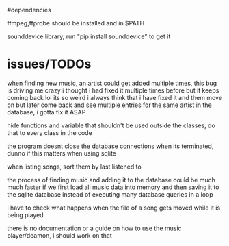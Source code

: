 #dependencies

ffmpeg,ffprobe should be installed and in $PATH

sounddevice library, run "pip install sounddevice" to get it

# issues/TODOs

when finding new music, an artist could get added multiple times, this bug is driving me crazy i thought i had fixed it multiple times before but it keeps coming back lol its so weird i always think that i have fixed it and them move on but later come back and see multiple entries for the same artist in the database, i gotta fix it ASAP

hide functions and variable that shouldn't be used outside the classes,
do that to every class in the code

the program doesnt close the database connections when its terminated, dunno if this matters when using sqlite

when listing songs, sort them by last listened to

the process of finding music and adding it to the database could be much much faster if we first load all music data into memory and then saving it to the sqlite database instead of executing many database queries in a loop

i have to check what happens when the file of a song gets moved while it is being played

there is no documentation or a guide on how to use the music player/deamon, i should work on that
